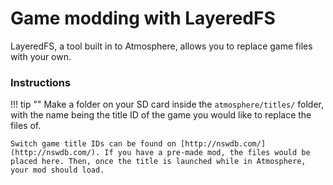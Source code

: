 # Game modding with LayeredFS

LayeredFS, a tool built in to Atmosphere, allows you to replace game files with your own.

### Instructions

!!! tip ""
    Make a folder on your SD card inside the `atmosphere/titles/` folder, with the name being the title ID of the game you would like to replace the files of. 

    Switch game title IDs can be found on [http://nswdb.com/](http://nswdb.com/). If you have a pre-made mod, the files would be placed here. Then, once the title is launched while in Atmosphere, your mod should load.